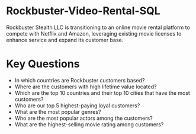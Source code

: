 # Rockbuster-Video-Rental-SQL

Rockbuster Stealth LLC is transitioning to an online movie rental platform to compete with Netflix and Amazon, leveraging existing movie licenses to enhance service and expand its customer base.
# Key Questions
- In which countries are Rockbuster customers based?
- Where are the customers with high lifetime value located?
- Which are the top 10 countries and their top 10 cities that have the most customers? 
- Who are our top 5 highest-paying loyal customers?
- What are the most popular genres? 
- Who are the most popular actors among the customers?
- What are the highest-selling movie rating among customers?
